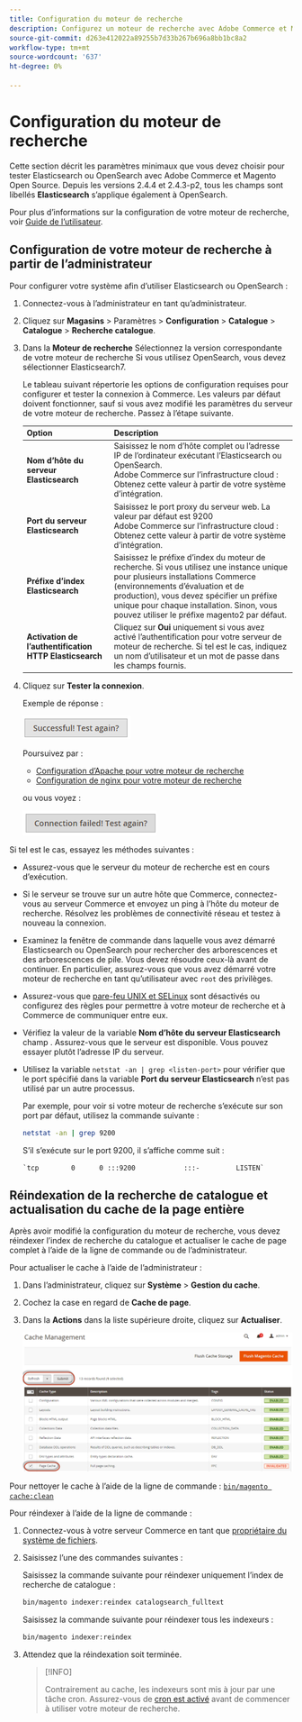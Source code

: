 ```yaml
---
title: Configuration du moteur de recherche
description: Configurez un moteur de recherche avec Adobe Commerce et Magento Open Source.
source-git-commit: d263e412022a89255b7d33b267b696a8bb1bc8a2
workflow-type: tm+mt
source-wordcount: '637'
ht-degree: 0%

---
```



# Configuration du moteur de recherche

Cette section décrit les paramètres minimaux que vous devez choisir pour tester Elasticsearch ou OpenSearch avec Adobe Commerce et Magento Open Source. Depuis les versions 2.4.4 et 2.4.3-p2, tous les champs sont libellés **Elasticsearch** s’applique également à OpenSearch.

Pour plus d’informations sur la configuration de votre moteur de recherche, voir [Guide de l’utilisateur](https://docs.magento.com/user-guide/catalog/search-elasticsearch.html).

## Configuration de votre moteur de recherche à partir de l’administrateur

Pour configurer votre système afin d’utiliser Elasticsearch ou OpenSearch :

1. Connectez-vous à l’administrateur en tant qu’administrateur.
1. Cliquez sur **Magasins** > Paramètres > **Configuration** > **Catalogue** > **Catalogue** > **Recherche catalogue**.
1. Dans la **Moteur de recherche** Sélectionnez la version correspondante de votre moteur de recherche Si vous utilisez OpenSearch, vous devez sélectionner Elasticsearch7.

   Le tableau suivant répertorie les options de configuration requises pour configurer et tester la connexion à Commerce.
Les valeurs par défaut doivent fonctionner, sauf si vous avez modifié les paramètres du serveur de votre moteur de recherche. Passez à l’étape suivante.

   | Option | Description |
   |--- |--- |
   | **Nom d’hôte du serveur Elasticsearch** | Saisissez le nom d’hôte complet ou l’adresse IP de l’ordinateur exécutant l’Elasticsearch ou OpenSearch.<br>Adobe Commerce sur l’infrastructure cloud : Obtenez cette valeur à partir de votre système d’intégration. |
   | **Port du serveur Elasticsearch** | Saisissez le port proxy du serveur web. La valeur par défaut est 9200<br>Adobe Commerce sur l’infrastructure cloud : Obtenez cette valeur à partir de votre système d’intégration. |
   | **Préfixe d’index Elasticsearch** | Saisissez le préfixe d’index du moteur de recherche. Si vous utilisez une instance unique pour plusieurs installations Commerce (environnements d’évaluation et de production), vous devez spécifier un préfixe unique pour chaque installation. Sinon, vous pouvez utiliser le préfixe magento2 par défaut. |
   | **Activation de l’authentification HTTP Elasticsearch** | Cliquez sur **Oui** uniquement si vous avez activé l’authentification pour votre serveur de moteur de recherche. Si tel est le cas, indiquez un nom d’utilisateur et un mot de passe dans les champs fournis. |

1. Cliquez sur **Tester la connexion**.

   Exemple de réponse :

   ![success](../../assets/configuration/elastic_test-success.png)

   Poursuivez par :

   - [Configuration d’Apache pour votre moteur de recherche](../../installation/prerequisites/search-engine/configure-apache.md)
   - [Configuration de nginx pour votre moteur de recherche](../../installation/prerequisites/search-engine/configure-nginx.md)

   ou vous voyez :

   ![failed](../../assets/configuration/elastic_test-fail.png)

Si tel est le cas, essayez les méthodes suivantes :

- Assurez-vous que le serveur du moteur de recherche est en cours d’exécution.
- Si le serveur se trouve sur un autre hôte que Commerce, connectez-vous au serveur Commerce et envoyez un ping à l’hôte du moteur de recherche. Résolvez les problèmes de connectivité réseau et testez à nouveau la connexion.
- Examinez la fenêtre de commande dans laquelle vous avez démarré Elasticsearch ou OpenSearch pour rechercher des arborescences et des arborescences de pile. Vous devez résoudre ceux-là avant de continuer. En particulier, assurez-vous que vous avez démarré votre moteur de recherche en tant qu’utilisateur avec `root` des privilèges.
- Assurez-vous que [pare-feu UNIX et SELinux](../../installation/prerequisites/search-engine/overview.md#firewall-and-selinux) sont désactivés ou configurez des règles pour permettre à votre moteur de recherche et à Commerce de communiquer entre eux.
- Vérifiez la valeur de la variable **Nom d’hôte du serveur Elasticsearch** champ . Assurez-vous que le serveur est disponible. Vous pouvez essayer plutôt l’adresse IP du serveur.
- Utilisez la variable `netstat -an | grep <listen-port>` pour vérifier que le port spécifié dans la variable **Port du serveur Elasticsearch** n’est pas utilisé par un autre processus.

   Par exemple, pour voir si votre moteur de recherche s’exécute sur son port par défaut, utilisez la commande suivante :

   ```bash
   netstat -an | grep 9200
   ```

   S’il s’exécute sur le port 9200, il s’affiche comme suit :

   ```terminal
   `tcp        0      0 :::9200            :::-         LISTEN`
   ```

## Réindexation de la recherche de catalogue et actualisation du cache de la page entière

Après avoir modifié la configuration du moteur de recherche, vous devez réindexer l’index de recherche du catalogue et actualiser le cache de page complet à l’aide de la ligne de commande ou de l’administrateur.

Pour actualiser le cache à l’aide de l’administrateur :

1. Dans l’administrateur, cliquez sur **Système** > **Gestion du cache**.
1. Cochez la case en regard de **Cache de page**.
1. Dans la **Actions** dans la liste supérieure droite, cliquez sur **Actualiser**.

   ![gestion du cache](../../assets/configuration/refresh-cache.png)

Pour nettoyer le cache à l’aide de la ligne de commande : [`bin/magento cache:clean`](../cli/manage-cache.md#clean-and-flush-cache-types)

Pour réindexer à l’aide de la ligne de commande :

1. Connectez-vous à votre serveur Commerce en tant que [propriétaire du système de fichiers](../../installation/prerequisites/file-system/overview.md).
1. Saisissez l’une des commandes suivantes :

   Saisissez la commande suivante pour réindexer uniquement l’index de recherche de catalogue :

   ```bash
   bin/magento indexer:reindex catalogsearch_fulltext
   ```

   Saisissez la commande suivante pour réindexer tous les indexeurs :

   ```bash
   bin/magento indexer:reindex
   ```

1. Attendez que la réindexation soit terminée.

   >[!INFO]
   >
   >Contrairement au cache, les indexeurs sont mis à jour par une tâche cron. Assurez-vous de [cron est activé](../cli/configure-cron-jobs.md) avant de commencer à utiliser votre moteur de recherche.


